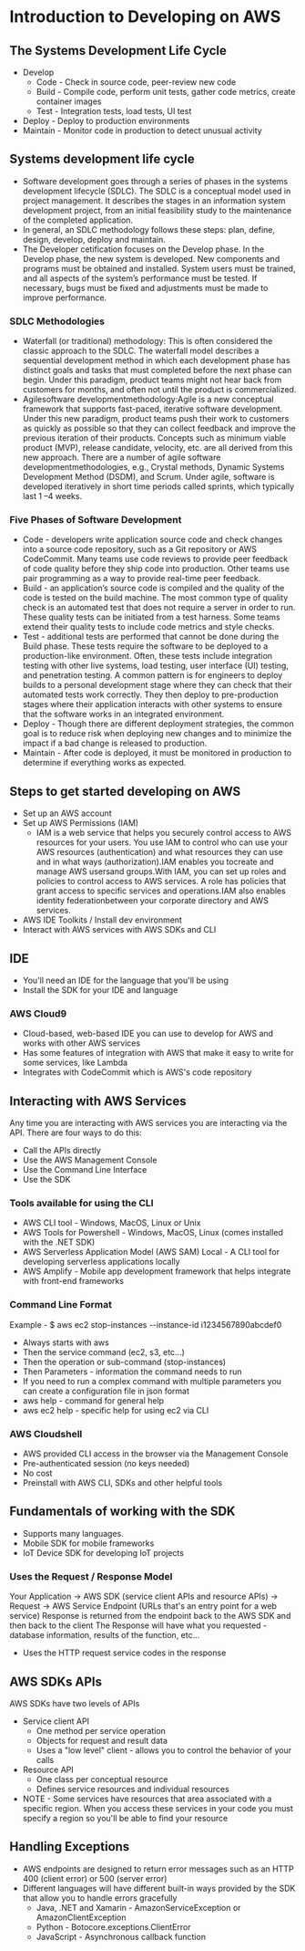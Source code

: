 # Introduction to Developing on AWS

## The Systems Development Life Cycle
* Develop
     * Code - Check in source code, peer-review new code
     * Build - Compile code, perform unit tests, gather code metrics, create container images
     * Test - Integration tests, load tests, UI test
* Deploy - Deploy to production environments
* Maintain - Monitor code in production to detect unusual activity

## Systems development life cycle
* Software development goes through a series of phases in the systems development lifecycle (SDLC). The SDLC is a conceptual model used in project management. It describes the stages in an information system development project, from an initial feasibility study to the maintenance of the completed application.
* In general, an SDLC methodology follows these steps: plan, define, design, develop, deploy and maintain. 
* The Developer cetification focuses on the Develop phase. In the Develop phase, the new system is developed. New components and programs must be obtained and installed. System users must be trained, and all aspects of the system’s performance must be tested. If necessary, bugs must be fixed and adjustments must be made to improve performance.

### SDLC Methodologies
* Waterfall (or traditional) methodology: This is often considered the classic approach to the SDLC. The waterfall model describes a sequential development method in which each development phase has distinct goals and tasks that must completed before the next phase can begin. Under this paradigm, product teams might not hear back from customers for months, and often not until the product is commercialized.
* Agilesoftware developmentmethodology:Agile is a new conceptual framework that supports fast-paced, iterative software development. Under this new paradigm, product teams push their work to customers as quickly as possible so that they can collect feedback and improve the previous iteration of their products. Concepts such as minimum viable product (MVP), release candidate, velocity, etc. are all derived from this new approach. There are a number of agile software developmentmethodologies, e.g., Crystal methods, Dynamic Systems Development Method (DSDM), and Scrum. Under agile, software is developed iteratively in short time periods called sprints, which typically last 1 –4 weeks.

### Five Phases of Software Development
* Code - developers write application source code and check changes into a source code repository, such as a Git repository or AWS CodeCommit. Many teams use code reviews to provide peer feedback of code quality before they ship code into production. Other teams use pair programming as a way to provide real-time peer feedback.
* Build - an application’s source code is compiled and the quality of the code is tested on the build machine. The most common type of quality check is an automated test that does not require a server in order to run. These quality tests can be initiated from a test harness. Some teams extend their quality tests to include code metrics and style checks.
* Test - additional tests are performed that cannot be done during the Build phase. These tests require the software to be deployed to a production-like environment. Often, these tests include integration testing with other live systems, load testing, user interface (UI) testing, and penetration testing. A common pattern is for engineers to deploy builds to a personal development stage where they can check that their automated tests work correctly. They then deploy to pre-production stages where their application interacts with other systems to ensure that the software works in an integrated environment.
* Deploy - Though there are different deployment strategies, the common goal is to reduce risk when deploying new changes and to minimize the impact if a bad change is released to production.
* Maintain - After code is deployed, it must be monitored in production to determine if everything works as expected.

## Steps to get started developing on AWS
* Set up an AWS account
* Set up AWS Permissions (IAM)
     * IAM is a web service that helps you securely control access to AWS resources for your users. You use IAM to control who can use your AWS resources (authentication) and what resources they can use and in what ways (authorization).IAM enables you tocreate and manage AWS usersand groups.With IAM, you can set up roles and policies to control access to AWS services. A role has policies that grant access to specific services and operations.IAM also enables identity federationbetween your corporate directory and AWS services. 
* AWS IDE Toolkits / Install dev environment
* Interact with AWS services with AWS SDKs and CLI

## IDE
* You'll need an IDE for the language that you'll be using
* Install the SDK for your IDE and language

### AWS Cloud9
* Cloud-based, web-based IDE you can use to develop for AWS and works with other AWS services
* Has some features of integration with AWS that make it easy to write for some services, like Lambda
* Integrates with CodeCommit which is AWS's code repository

## Interacting with AWS Services
Any time you are interacting with AWS services you are interacting via the API.  There are four ways to do this:
* Call the APIs directly
* Use the AWS Management Console
* Use the Command Line Interface
* Use the SDK

### Tools available for using the CLI
* AWS CLI tool - Windows, MacOS, Linux or Unix
* AWS Tools for Powershell - Windows, MacOS, Linux (comes installed with the .NET SDK)
* AWS Serverless Application Model (AWS SAM) Local - A CLI tool for developing serverless applications locally
* AWS Amplify - Mobile app development framework that helps integrate with front-end frameworks 

### Command Line Format
Example - $ aws ec2 stop-instances --instance-id i1234567890abcdef0
* Always starts with aws
* Then the service command (ec2, s3, etc...)
* Then the operation or sub-command (stop-instances)
* Then Parameters - information the command needs to run
* If you need to run a complex command with multiple parameters you can create a configuration file in json format
* aws help - command for general help
* aws ec2 help - specific help for using ec2 via CLI

### AWS Cloudshell
* AWS provided CLI access in the browser via the Management Console
* Pre-authenticated session (no keys needed)
* No cost
* Preinstall with AWS CLI, SDKs and other helpful tools


## Fundamentals of working with the SDK
 * Supports many languages. 
 * Mobile SDK for mobile frameworks
 * IoT Device SDK for developing IoT projects 

### Uses the Request / Response Model
Your Application -> AWS SDK (service client APIs and resource APIs) -> Request -> AWS Service Endpoint (URLs that's an entry point for a web service)
Response is returned from the endpoint back to the AWS SDK and then back to the client
The Response will have what you requested - database information, results of the function, etc...
* Uses the HTTP request service codes in the response

## AWS SDKs APIs
AWS SDKs have two levels of APIs
 * Service client API
     * One method per service operation
     * Objects for request and result data
     * Uses a "low level" client - allows you to control the behavior of your calls
 * Resource API
     * One class per conceptual resource
     * Defines service resources and individual resources
 * NOTE - Some services have resources that area associated with a specific region. When you access these services in your code you must specify a region so you'll be able to find your resource

## Handling Exceptions
 * AWS endpoints are designed to return error messages such as an HTTP 400 (client error) or 500 (server error) 
 * Different languages will have different built-in ways provided by the SDK that allow you to handle errors gracefully
     * Java, .NET and Xamarin - AmazonServiceException or AmazonClientException
     * Python - Botocore.exceptions.ClientError
     * JavaScript - Asynchronous callback function 





     
     
     
     
    
    






